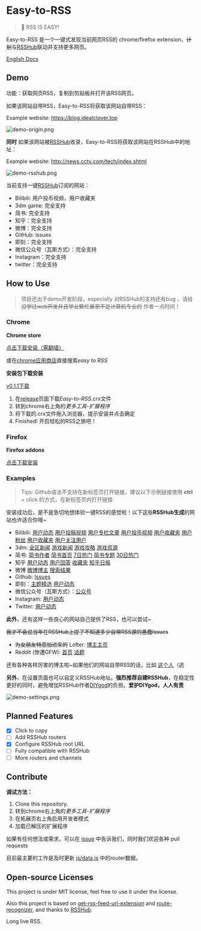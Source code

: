 # Easy-to-RSS

> 🚀 RSS IS EASY!

Easy-to-RSS 是一个一键式发现当前网页RSS的 chrome/firefox extension，~~计划~~与[RSSHub](https://github.com/DIYgod/RSSHub)联动并支持更多网页。

[English Docs](https://github.com/idealclover/Easy-to-RSS/blob/master/README_EN.md)

## Demo

功能：获取网页RSS，复制到剪贴板并打开该RSS网页。

如果该网站自带RSS，Easy-to-RSS将获取该网站自带RSS：

Example website: https://blog.idealclover.top

![demo-origin.png](./pics/demo-origin.png)

**同时** 如果该网站被[RSSHub](https://github.com/DIYgod/RSSHub)收录，Easy-to-RSS将获取该网站在RSSHub中的地址：

Example website: http://news.cctv.com/tech/index.shtml

![demo-rsshub.png](./pics/demo-rsshub.png)

当前支持一键[RSSHub](https://github.com/DIYgod/RSSHub)订阅的网站：

* Bilibili: 用户投币视频，用户收藏夹
* 3dm game: 完全支持
* 简书: 完全支持
* 知乎：完全支持
* 微博：完全支持
* GitHub: issues
* 即刻：完全支持
* 微信公众号（瓦斯方式）：完全支持
* Instagram：完全支持
* twitter：完全支持

## How to Use

> 项目还出于demo开发阶段，especially 对RSSHub的支持还有bug ，请给 ~~没学过web开发并且学业繁忙甚至不是计算机专业的~~ 作者一点时间！

### Chrome

**Chrome store**

[点击下载安装（需翻墙）](https://chrome.google.com/webstore/detail/easy-to-rss/hbcmpkcpbnecinpngdnfbnknfkdpdfli)

或在[chrome应用商店](https://chrome.google.com/webstore)直接搜索*easy to RSS*

**安装包下载安装**

[v0.1.1下载](https://github.com/idealclover/Easy-to-RSS/releases/download/v0.1.0/Easy-to-RSS.crx)

1. 在[release](https://github.com/idealclover/Easy-to-RSS/releases)页面下载*Easy-to-RSS.crx*文件
2. 转到chrome右上角的*更多工具-扩展程序*
3. 将下载的.crx文件拖入浏览器，提示安装并点击确定
4. Finished! 开启轻松的RSS之旅吧！

### Firefox

**Firefox addons**

[点击下载安装](https://addons.mozilla.org/zh-CN/firefox/addon/easy-to-rss/)

### Examples

> Tips: Github语法不支持在新标签页打开链接，建议以下示例链接使用 **ctrl**  + click 的方式，在新标签页内打开链接

安装成功后，是不是急切地想体验一键RSS的感觉啦！以下这些**RSSHub生成**的网站也许适合你哦~

* Bilibili: [用户动态](https://space.bilibili.com/5044093/#/) [用户投稿视频](https://space.bilibili.com/5044093/#/) [用户专栏文章](https://space.bilibili.com/5044093/#/) [用户投币视频](https://space.bilibili.com/5044093/#/) [用户收藏夹](https://space.bilibili.com/5044093/#/) [用户粉丝](https://space.bilibili.com/5044093/#/) [用户收藏夹](https://space.bilibili.com/5044093/#/) [用户关注用户](https://space.bilibili.com/5044093/#/)
* 3dm: [全区新闻](https://www.3dmgame.com/news/) [游戏新闻](https://www.3dmgame.com/games/civilization6/news/) [游戏攻略](https://www.3dmgame.com/games/civilization6/gl/) [游戏资源](https://www.3dmgame.com/games/civilization6/resource/)
* 简书: [简书作者](https://www.jianshu.com/u/3460d089ffd3) [简书首页](https://www.jianshu.com) [7日热门](https://www.jianshu.com/trending/weekly) [简书专题](https://www.jianshu.com/c/yD9GAd) [30日热门](https://www.jianshu.com/trending/monthly)
* 知乎 [用户动态](https://www.zhihu.com/people/cuicuijiang/activities) [用户回答](https://www.zhihu.com/people/cuicuijiang/answers) [收藏夹](https://www.zhihu.com/collection/41893350) [知乎日报](https://daily.zhihu.com/)
* 微博 [微博博主](https://www.weibo.com/u/5229305350) [搜索结果](http://s.weibo.com/weibo/%25E5%25A5%25B3%25E8%25A3%2585)
* Github: [Issues](https://github.com/idealclover/Easy-to-RSS/issues)
* 即刻：[主题精选](https://web.okjike.com/topic/564ab85208987312006e13ab/official) [用户动态](https://web.okjike.com/user/82D23B32-CF36-4C59-AD6F-D05E3552CBF3)
* 微信公众号（瓦斯方式）：[公众号](https://wx.qnmlgb.tech/authors/5b575ec958e5c4583338dff7)
* Instagram: [用户动态](https://www.instagram.com/snatti89/)
* Twitter: [用户动态](https://twitter.com/idealclover)

**此外**，还有这样一些良心的网站自己提供了RSS，也可以尝试~

~~我才不会说当年在RSSHub上提了不知道多少自带RSS源的愚蠢Issues~~

* ~~为女朋友特意加进来的~~ Lofter: [博主主页](http://idealclover.lofter.com/)
* Reddit (惨遭GFW): [首页](https://www.reddit.com/) [话题](https://www.reddit.com/r/changemyview/)

还有各种各样厉害的博主啦~如果他们的网站自带RSS的话，比如 [这个人](https://idealclover.top)（逃

**另外**，在设置页面也可以自定义RSSHub地址。**强烈推荐自建RSSHub**，在稳定性更好的同时，避免增加RSSHub作者[DIYgod](https://github.com/DIYgod)的负担。**爱护DIYgod，人人有责**

![demo-settings.png](./pics/demo-settings.png)

## Planned Features

- [x] Click to copy
- [ ] Add RSSHub routers
- [x] Configure RSSHub root URL
- [ ] Fully compatible with RSSHub
- [ ] More routers and channels

## Contribute

**调试方法：**

1. Clone this repository.
2. 转到chrome右上角的*更多工具-扩展程序*
3. 在拓展页右上角启用开发者模式
4. 加载已解压的扩展程序

如果有任何想法或需求，可以在 [issue](https://github.com/idealclover/Easy-to-RSS/issues) 中告诉我们，同时我们欢迎各种 pull requests

目前最主要的工作是及时更新 [js/data.js](https://github.com/idealclover/Easy-to-RSS/blob/master/js/data.js) 中的router数据。

## Open-source Licenses

This project is under MIT license, feel free to use it under the license.

Also this project is based on [get-rss-feed-url-extension](https://github.com/shevabam/get-rss-feed-url-extension) and [route-recognizer](https://github.com/tildeio/route-recognizer), and thanks to [RSSHub](https://github.com/DIYgod/RSSHub).

Long live RSS.
